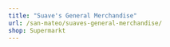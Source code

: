 ```yaml
---
title: "Suave's General Merchandise"
url: /san-mateo/suaves-general-merchandise/
shop: Supermarkt
---
```

